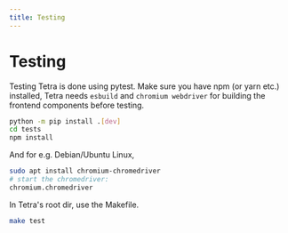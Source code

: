 ```yaml
---
title: Testing
---
```


# Testing

Testing Tetra is done using pytest. Make sure you have npm (or yarn etc.) installed, Tetra needs `esbuild` and `chromium webdriver` for building the frontend components before testing.

```bash
python -m pip install .[dev]
cd tests
npm install
```

And for e.g. Debian/Ubuntu Linux,
```bash
sudo apt install chromium-chromedriver
# start the chromedriver:
chromium.chromedriver
```

In Tetra's root dir, use the Makefile.

```bash
make test
```